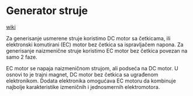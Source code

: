 # Generator struje

[wiki](https://sh.wikipedia.org/wiki/Elektri%C4%8Dni_generator)

Za generisanje usmerene struje koristimo DC motor sa četkicama, ili elektronski komutirani (EC) motor bez četkica sa ispravljačem napona. Za generisanje naizmenične struje koristimo EC motor bez četkica povezan na samo 2 faze.

EC motor se napaja naizmeničnom strujom, ali podseća na DC motor. U osnovi to je trajni magnet, DC motor bez četkica sa ugrađenom elektronikom. Dodata elektronika omogućava EC motoru da kombinuje najbolje karakteristike izmeničnih i jednosmernih elektromotora.

